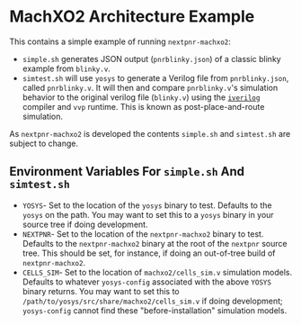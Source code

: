 # MachXO2 Architecture Example

This contains a simple example of running `nextpnr-machxo2`:

* `simple.sh` generates JSON output (`pnrblinky.json`) of a classic blinky
  example from `blinky.v`.
* `simtest.sh` will use `yosys` to generate a Verilog file from
  `pnrblinky.json`, called `pnrblinky.v`. It will then and compare
  `pnrblinky.v`'s simulation behavior to the original verilog file (`blinky.v`)
  using the [`iverilog`](http://iverilog.icarus.com) compiler and `vvp`
  runtime. This is known as post-place-and-route simulation.

As `nextpnr-machxo2` is developed the contents `simple.sh` and `simtest.sh`
are subject to change.

## Environment Variables For `simple.sh` And `simtest.sh`

* `YOSYS`- Set to the location of the `yosys` binary to test. Defaults to the
  `yosys` on the path. You may want to set this to a `yosys` binary in your
  source tree if doing development.
* `NEXTPNR`- Set to the location of the `nextpnr-machxo2` binary to test.
  Defaults to the `nextpnr-machxo2` binary at the root of the `nextpnr` source
  tree. This should be set, for instance, if doing an out-of-tree build of
  `nextpnr-machxo2`.
* `CELLS_SIM`- Set to the location of `machxo2/cells_sim.v` simulation models.
  Defaults to whatever `yosys-config` associated with the above `YOSYS` binary
  returns. You may want to set this to `/path/to/yosys/src/share/machxo2/cells_sim.v`
  if doing development; `yosys-config` cannot find these "before-installation"
  simulation models.

